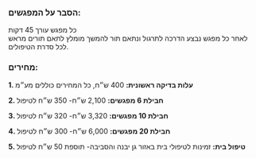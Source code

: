 ### הסבר על המפגשים:
כל מפגש  עורך 45 דקות <br>
לאחר כל מפגש נבצע הדרכה לתרגול  ונתאם תור להמשך
מומלץ לתאם תורים מראש לכל סדרת הטיפולים.
 
### מחירים:
**1. עלות בדיקה ראשונית:** 400 ש״ח, כל המחירים כוללים מע״מ

**2. חבילת 6 מפגשים:** 2,100 ש״ח- 350 ש״ח לטיפול

**3. חבילת 10 מפגשים:** 3,320 ש״ח- 320 ש״ח לטיפול

**4. חבילת 20 מפגשים:** 6,000 ש״ח- 300 ש״ח לטיפול

**5. טיפול בית:** זמינות לטיפולי בית באזור גן יבנה והסביבה- תוספת 50 ש״ח לטיפול
 
